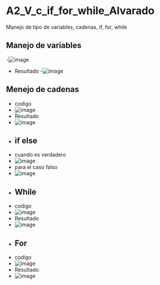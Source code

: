 # A2_V_c_if_for_while_Alvarado
Manejo de tipo de variables, cadenas, if, for, while
## Manejo de variables
-![image](https://github.com/user-attachments/assets/98c64d5c-f3cf-4e18-8f3e-092d7b924c78)
- Resultado
-![image](https://github.com/user-attachments/assets/f4c6e0eb-9ed8-4ea1-a3d8-9e2768734d13)
## Menejo de cadenas
- codigo
- ![image](https://github.com/user-attachments/assets/4ee682fa-eca0-45cf-a2a6-1f80ae4162f0)
- Resultado
- ![image](https://github.com/user-attachments/assets/19ca972f-39b1-4eba-bf4d-9dc4eecb7821)
- ## if else
- cuando es verdadero
- ![image](https://github.com/user-attachments/assets/38a4f365-3370-420d-a915-6bc447b6d47f)
- para el caso falso
- ![image](https://github.com/user-attachments/assets/fc83536a-5aaa-4cc8-a0a9-d6e236a4e311)
- ## While
- codigo
- ![image](https://github.com/user-attachments/assets/a520db86-35b1-465a-9212-5b09ceb895db)
- Resultado
- ![image](https://github.com/user-attachments/assets/d06226d3-0db7-4208-b85e-ac35bfb64efc)
- ## For
- codigo
- ![image](https://github.com/user-attachments/assets/8e7aa12b-a80e-4d67-9b86-7138a9ea1a2f)
- Resultado
- ![image](https://github.com/user-attachments/assets/2892d57e-f29e-4357-a1b7-45edaaa79e0d)







